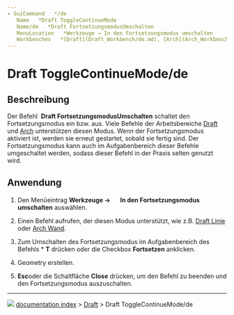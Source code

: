 ```yaml
---
- GuiCommand   */de
   Name   *Draft ToggleContinueMode
   Name/de   *Draft FortsetzungsmodusUmschalten
   MenuLocation   *Werkzeuge → In den Fortsetzungsmodus umschalten
   Workbenches   *[Draft](Draft_Workbench/de.md), [Arch](Arch_Workbench/de.md)
---
```


# Draft ToggleContinueMode/de

## Beschreibung

Der Befehl <img alt="" src=images/Draft_ToggleContinueMode.svg  style="width   *24px;"> **Draft FortsetzungsmodusUmschalten** schaltet den Fortsetzungsmodus ein bzw. aus. Viele Befehle der Arbeitsbereiche [Draft](Draft_Workbench/de.md) und [Arch](Arch_Workbench/de.md) unterstützen diesen Modus. Wenn der Fortsetzungsmodus aktiviert ist, werden sie erneut gestartet, sobald sie fertig sind. Der Fortsetzungsmodus kann auch im Aufgabenbereich dieser Befehle umgeschaltet werden, sodass dieser Befehl in der Praxis selten genutzt wird.

## Anwendung

1.  Den Menüeintrag **Werkzeuge → <img src="images/Draft_ToggleContinueMode.svg" width=16px> In den Fortsetzungsmodus umschalten** auswählen.

2.  Einen Befehl aufrufen, der diesen Modus unterstützt, wie z.B. [Draft Linie](Draft_Line/de.md) oder [Arch Wand](Arch_Wall/de.md).

3.  Zum Umschalten des Fortsetzungsmodus im Aufgabenbereich des Befehls   * **T** drücken oder die Checkbox **Fortsetzen** anklicken.

4.  Geometry erstellen.

5.  
    **Esc**oder die Schaltfläche **Close** drücken, um den Befehl zu beenden und den Fortsetzungsmodus auszuschalten.



---
![](images/Right_arrow.png) [documentation index](../README.md) > [Draft](Draft_Workbench.md) > Draft ToggleContinueMode/de
